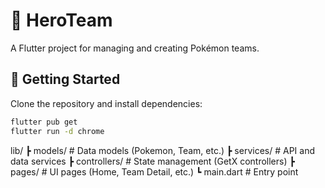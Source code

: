 # 🦸 HeroTeam

A Flutter project for managing and creating Pokémon teams.  

## 🚀 Getting Started

Clone the repository and install dependencies:

```bash
flutter pub get
flutter run -d chrome
```
lib/
 ┣ models/        # Data models (Pokemon, Team, etc.)
 ┣ services/      # API and data services
 ┣ controllers/   # State management (GetX controllers)
 ┣ pages/         # UI pages (Home, Team Detail, etc.)
 ┗ main.dart      # Entry point


